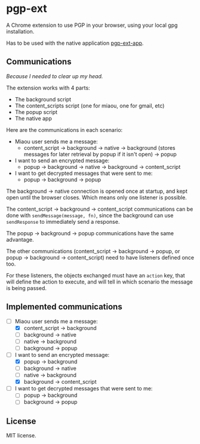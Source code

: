# pgp-ext

A Chrome extension to use PGP in your browser, using your local gpg installation.

Has to be used with the native application [pgp-ext-app][0].

## Communications

*Because I needed to clear up my head.*

The extension works with 4 parts:

- The background script
- The content_scripts script (one for miaou, one for gmail, etc)
- The popup script
- The native app

Here are the communications in each scenario:

- Miaou user sends me a message:
  - content_script -> background -> native -> background (stores
    messages for later retrieval by popup if it isn't open) -> popup
- I want to send an encrypted message:
  - popup -> background -> native -> background -> content_script
- I want to get decrypted messages that were sent to me:
  - popup -> background -> popup

The background -> native connection is opened once at startup, and
kept open until the browser closes. Which means only one listener is
possible.

The content_script -> background -> content_script communications can
be done with `sendMessage(message, fn)`, since the background can use
`sendResponse` to immediately send a response.

The popup -> background -> popup communications have the same
advantage.

The other communications (content_script -> background -> popup, or
popup -> background -> content_script) need to have listeners defined
once too.

For these listeners, the objects exchanged must have an `action` key,
that will define the action to execute, and will tell in which
scenario the message is being passed.

## Implemented communications

- [ ] Miaou user sends me a message:
  - [x] content_script -> background
  - [ ] background -> native
  - [ ] native -> background
  - [ ] background -> popup
- [ ] I want to send an encrypted message:
  - [x] popup -> background
  - [ ] background -> native
  - [ ] native -> background
  - [x] background -> content_script
- [ ] I want to get decrypted messages that were sent to me:
  - [ ] popup -> background
  - [ ] background -> popup

## License

MIT license.


  [0]: https://github.com/Ralt/pgp-ext-app
